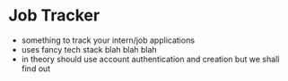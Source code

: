 # Job Tracker

- something to track your intern/job applications
- uses fancy tech stack blah blah blah
- in theory should use account authentication and creation but we shall find out